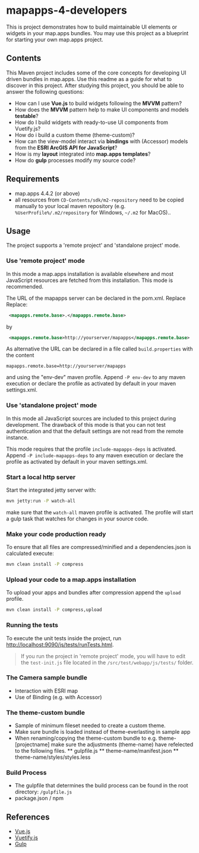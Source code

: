 # mapapps-4-developers

This is project demonstrates how to build maintainable UI elements or widgets in your map.apps bundles.
You may use this project as a blueprint for starting your own map.apps project.

## Contents

This Maven project includes some of the core concepts for developing UI driven bundles in map.apps. Use this readme as a guide for what to discover in this project. After studying this project, you should be able to answer the following questions:

* How can I use **Vue.js** to build widgets following the **MVVM** pattern?
* How does the **MVVM** pattern help to make UI components and models **testable**?
* How do I build widgets with ready-to-use UI components from Vuetify.js?
* How do i build a custom theme (theme-custom)?
* How can the view-model interact via **bindings** with (Accessor) models from the **ESRI ArcGIS API for JavaScript**?
* How is my **layout** integrated into **map.apps templates**?
* How do **gulp** processes modify my source code?

## Requirements

* map.apps 4.4.2 (or above)
* all resources from `CD-Contents/sdk/m2-repository` need to be copied manually to your local maven repository (e.g. `%UserProfile%/.m2/repository` for Windows, `~/.m2` for MacOS)..

## Usage

The project supports a 'remote project' and 'standalone project' mode.

### Use 'remote project' mode

In this mode a map.apps installation is available elsewhere and most JavaScript resources are fetched from this installation.
This mode is recommended.

The URL of the mapapps server can be declared in the pom.xml. Replace
Replace:

```xml
 <mapapps.remote.base>.</mapapps.remote.base>
```

by

```xml
 <mapapps.remote.base>http://yourserver/mapapps</mapapps.remote.base>
```

As alternative the URL can be declared in a file called `build.properties` with the content

```properties
mapapps.remote.base=http://yourserver/mapapps
```

and using the "env-dev" maven profile.
Append `-P env-dev` to any maven execution or declare the profile as activated by default in your maven settings.xml.

### Use 'standalone project' mode

In this mode all JavaScript sources are included to this project during development.
The drawback of this mode is that you can not test authentication and that the default settings are not read from the remote instance.

This mode requires that the profile `include-mapapps-deps` is activated.
Append `-P include-mapapps-deps` to any maven execution or declare the profile as activated by default in your maven settings.xml.

### Start a local http server

Start the integrated jetty server with:

```sh
mvn jetty:run -P watch-all
```

make sure that the `watch-all` maven profile is activated.
The profile will start a gulp task that watches for changes in your source code.

### Make your code production ready

To ensure that all files are compressed/minified and a dependencies.json is calculated execute:

```sh
mvn clean install -P compress
```

### Upload your code to a map.apps installation

To upload your apps and bundles after compression append the `upload` profile.

```sh
mvn clean install -P compress,upload
```

### Running the tests

To execute the unit tests inside the project, run [http://localhost:9090/js/tests/runTests.html](http://localhost:9090/js/tests/runTests.html).

> If you run the project in 'remote project' mode, you will have to edit the `test-init.js` file located in the `/src/test/webapp/js/tests/` folder.

### The Camera sample bundle

* Interaction with ESRI map
* Use of Binding (e.g. with Accessor)

### The theme-custom bundle

* Sample of minimum fileset needed to create a custom theme.
* Make sure bundle is loaded instead of theme-everlasting in sample app
* When renaming/copying the theme-custom bundle to e.g.  theme-[projectname] make sure the adjustments (theme-name) have refelected to the following files.
** gulpfile.js
** theme-name/manifest.json
** theme-name/styles/styles.less

### Build Process

* The gulpfile that determines the build process can be found in the root directory: `/gulpfile.js`
* package.json / npm

## References

* [Vue.js](https://vuejs.org)
* [Vuetify.js](https://vuetifyjs.com)
* [Gulp](http://gulpjs.com)

